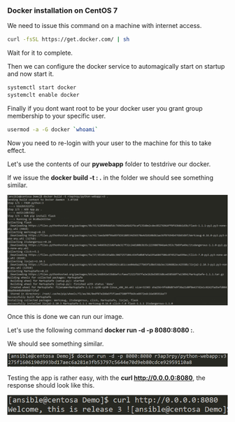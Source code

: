 ### Docker installation on CentOS 7

We need to issue this command on a machine with internet access.

``` bash
curl -fsSL https://get.docker.com/ | sh
```

Wait for it to complete.

Then we can configure the docker service to automagically start on startup and now start it.

``` bash
systemctl start docker
systemclt enable docker
``` 

Finally if you dont want root to be your docker user you grant group membership to your specific user.

``` bash
usermod -a -G docker `whoami`
```

Now you need to re-login with your user to the machine for this to take effect.

Let's use the contents of our **pywebapp** folder to testdrive our docker.

If we issue the **docker build -t <customname>:<customtag> .** in the folder we should see something similar.

![dbuild](./pics/dbuild.PNG)

Once this is done we can run our image.

Let's use the following command **docker run -d -p 8080:8080 <customname>:<customtag>**.

We should see something similar.

![drun](./pics/drun.PNG)

Testing the app is rather easy, with the **curl http://0.0.0.0:8080**, the response should look like this.

![dtest](./pics/dtest.PNG)